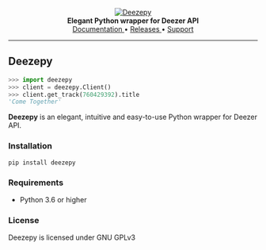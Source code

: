 <p align="center">
    <a href="https://github.com/cyanbook/deezepy">
        <img src="https://i.imgur.com/TQz2qbu.jpg" alt="Deezepy">
    </a>
    <br>
    <b>Elegant Python wrapper for Deezer API</b>
    <br>
    <a href="">
        Documentation
    </a>
    •
    <a href="">
        Releases
    </a>
    •
    <a href="">
        Support
    </a>
</p>

---

## Deezepy
``` python
>>> import deezepy
>>> client = deezepy.Client()
>>> client.get_track(760429392).title
'Come Together'
```
**Deezepy** is an elegant, intuitive and easy-to-use Python wrapper for Deezer API.

### Installation

```pip install deezepy```

### Requirements
- Python 3.6 or higher

### License
Deezepy is licensed under GNU GPLv3